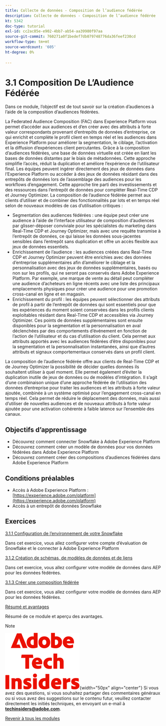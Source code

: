 ```yaml
---
title: Collecte de données - Composition de l’audience fédérée
description: Collecte de données - Composition de l’audience fédérée
kt: 5342
doc-type: tutorial
exl-id: cc2ac85e-e902-4bb7-ab54-aa39980f97aa
source-git-commit: 760271a0f1bedef7db079748776da36feef230cd
workflow-type: tm+mt
source-wordcount: '605'
ht-degree: 0%

---
```


# 3.1 Composition De L’Audience Fédérée

Dans ce module, l’objectif est de tout savoir sur la création d’audiences à l’aide de la composition d’audiences fédérées.

La Federated Audience Composition (FAC) dans Experience Platform vous permet d’accéder aux audiences et d’en créer avec des attributs à forte valeur correspondants provenant d’entrepôts de données d’entreprise, ce qui enrichit et complète le profil client en temps réel et les audiences dans Experience Platform pour améliorer la segmentation, le ciblage, l’activation et la diffusion d’expériences client percutantes. Grâce à la composition d’audiences fédérées, une base de données virtuelle est créée en liant les bases de données distantes par le biais de métadonnées. Cette approche simplifie l’accès, réduit la duplication et améliore l’expérience de l’utilisateur final. Les équipes peuvent ingérer directement des jeux de données dans l’Experience Platform ou accéder à des jeux de données résidant dans des entrepôts de données lors de l’assemblage des audiences pour les workflows d’engagement. Cette approche tire parti des investissements et des ressources dans l’entrepôt de données pour compléter Real-Time CDP et Journey Optimizer. La composition de l’audience fédérée permet aux clients d’utiliser et de combiner des fonctionnalités par lots et en temps réel selon de nouveaux modèles de cas d’utilisation critiques :

- Segmentation des audiences fédérées : une équipe peut créer une audience à l’aide de l’interface utilisateur de composition d’audiences par glisser-déposer conviviale pour les spécialistes du marketing dans Real-Time CDP et Journey Optimizer, mais avec une requête transmise à l’entrepôt de données, ce qui laisse les données sous-jacentes sensibles dans l’entrepôt sans duplication et offre un accès flexible aux jeux de données essentiels.
- Enrichissement de l’audience : les audiences créées dans Real-Time CDP et Journey Optimizer peuvent être enrichies avec des données d’entreprise supplémentaires afin d’améliorer le ciblage et la personnalisation avec des jeux de données supplémentaires, basés ou non sur les profils, qui ne seront pas conservés dans Adobe Experience Platform. Par exemple, une marque de vente au détail peut compléter une audience d’acheteurs en ligne récents avec une liste des principaux emplacements physiques pour créer une audience pour une promotion cross-canal en ligne et en magasin.
- Enrichissement du profil : les équipes peuvent sélectionner des attributs de profil à partir de l’entrepôt de données qui sont essentiels pour que les expériences du moment soient conservées dans les profils clients exploitables résidant dans Real-Time CDP et accessibles via Journey Optimizer. Ces points de données supplémentaires sont ensuite disponibles pour la segmentation et la personnalisation en aval déclenchées par des comportements d’événement en fonction de l’action de l’utilisateur et du cas d’utilisation du client. Cela permet aux attributs apportés avec les audiences fédérées d’être disponibles pour la segmentation et la personnalisation instantanées, ainsi que d’autres attributs et signaux comportementaux conservés dans un profil client.

La composition de l’audience fédérée offre aux clients de Real-Time CDP et de Journey Optimizer la possibilité de décider quelles données ils souhaitent utiliser à quel moment. Elle permet également d’éviter la duplication inutile de jeux de données ou de modèles d’intégration. Il s’agit d’une combinaison unique d’une approche fédérée de l’utilisation des données d’entreprise pour traiter les audiences et les attributs à forte valeur ajoutée, combinée à un système optimisé pour l’engagement cross-canal en temps réel. Cela permet de réduire le déplacement des données, mais aussi d’utiliser de nouvelles audiences et de nouveaux attributs à forte valeur ajoutée pour une activation cohérente à faible latence sur l’ensemble des canaux.

## Objectifs d’apprentissage

- Découvrez comment connecter Snowflake à Adobe Experience Platform
- Découvrez comment créer un modèle de données pour vos données fédérées dans Adobe Experience Platform
- Découvrez comment créer des compositions d’audiences fédérées dans Adobe Experience Platform

## Conditions préalables

- Accès à Adobe Experience Platform : [https://experience.adobe.com/platform](https://experience.adobe.com/platform)
- Accès à un entrepôt de données Snowflake

## Exercices

[3.1.1 Configuration de l’environnement de votre Snowflake](./ex1.md)

Dans cet exercice, vous allez configurer votre compte d’évaluation de Snowflake et le connecter à Adobe Experience Platform

[3.1.2 Création de schémas, de modèles de données et de liens](./ex2.md)

Dans cet exercice, vous allez configurer votre modèle de données dans AEP pour les données fédérées.

[3.1.3 Créer une composition fédérée](./ex3.md)

Dans cet exercice, vous allez configurer votre modèle de données dans AEP pour les données fédérées.

[Résumé et avantages](./summary.md)

Résumé de ce module et aperçu des avantages.

>[!NOTE]
>
>![Insiders de la technologie ](./../../../assets/images/techinsiders.png){width="50px" align="center"}
>Si vous avez des questions, si vous souhaitez partager des commentaires généraux ou si vous avez des suggestions sur le contenu futur, veuillez contacter directement les initiés techniques, en envoyant un e-mail à **techinsiders@adobe.com**.

[Revenir à tous les modules](../../../overview.md)
